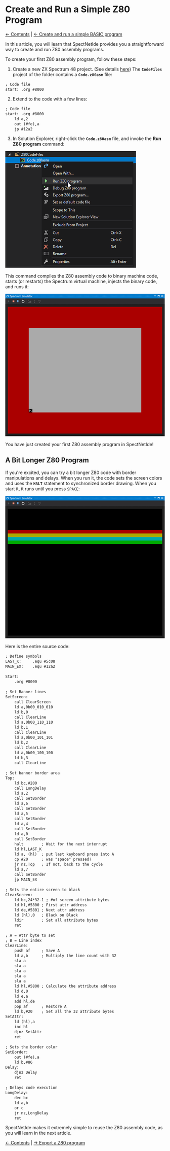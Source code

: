 # Create and Run a Simple Z80 Program

[&larr; Contents](../Index.md) | [&larr; Create and run a simple BASIC program](./CreateSimpleBasicProgram.md)

In this article, you will learn that SpectNetIde provides you a straightforward way to
create and run Z80 assembly programs.

To create your first Z80 assembly program, follow these steps:

1. Create a new ZX Spectrum 48 project. (See details [here](../GettingStarted/CreateFirstZxSpectrumProject.md))
The __`CodeFiles `__ project of the folder contains a __`Code.z80asm`__ file:

```
; Code file
start: .org #8000
```

2. Extend to the code with a few lines:

```
; Code file
start: .org #8000
    ld a,2
    out (#fe),a
    jp #12a2
```

3. In Solution Explorer, right-click the __`Code.z80asm`__ file, and invoke the __Run Z80 program__ command:

![Context menu](./Figures/RunZ80ProgramInContextMenu.png)


This command compiles the Z80 assembly code to binary machine code, starts (or restarts) the Spectrum virtual machine,
injects the binary code, and runs it:

![Z80 border program](./Figures/Z80BorderProgramRuns.png)

You have just created your first Z80 assembly program in SpectNetIde!

## A Bit Longer Z80 Program

If you're excited, you can try a bit longer Z80 code with border manipulations and delays. When you
run it, the code sets the screen colors and uses the __`HALT`__ statement to synchronized border
drawing. When you start it, it runs until you press `SPACE`:

![Z80 banner](./Figures/Z80BannerRuns.png)

Here is the entire source code:

```
; Define symbols
LAST_K:		.equ #5c08
MAIN_EX:	.equ #12a2

Start:
	.org #8000

; Set Banner lines
SetScreen:
    call ClearScreen
    ld a,0b00_010_010
    ld b,0
    call ClearLine
    ld a,0b00_110_110
    ld b,1
    call ClearLine
    ld a,0b00_101_101
    ld b,2
    call ClearLine
    ld a,0b00_100_100
    ld b,3
    call ClearLine

; Set banner border area
Top:
    ld bc,#200
    call LongDelay
    ld a,2
    call SetBorder
    ld a,6
    call SetBorder
    ld a,5
    call SetBorder
    ld a,4
    call SetBorder
    ld a,0
    call SetBorder
    halt        ; Wait for the next interrupt
    ld hl,LAST_K
    ld a, (hl)	; put last keyboard press into A
    cp #20		; was "space" pressed?
    jr nz,Top	; If not, back to the cycle
    ld a,7
    call SetBorder
    jp MAIN_EX

; Sets the entire screen to black
ClearScreen:
    ld bc,24*32-1 ; #of screen attribute bytes
    ld hl,#5800 ; First attr address
    ld de,#5801 ; Next attr address
    ld (hl),0   ; Black on Black
    ldir        ; Set all attribute bytes
    ret

; A = Attr byte to set
; B = Line index
ClearLine:
    push af     ; Save A
    ld a,b      ; Multiply the line count with 32
    sla a
    sla a
    sla a
    sla a
    sla a
    ld hl,#5800 ; Calculate the attribute address
    ld d,0
    ld e,a
    add hl,de
    pop af      ; Restore A
    ld b,#20    ; Set all the 32 attribute bytes
SetAttr:
    ld (hl),a
    inc hl
    djnz SetAttr
    ret

; Sets the border color
SetBorder:
    out (#fe),a
    ld b,#86
Delay:
    djnz Delay
    ret

; Delays code execution
LongDelay:
    dec bc
    ld a,b
    or c
    jr nz,LongDelay
    ret
```

SpectNetIde makes it extremely simple to reuse the Z80 assembly code, as you
will learn in the next article.

[&larr; Contents](../Index.md) | [&rarr; Export a Z80 program](./ExportZ80Program.md)
